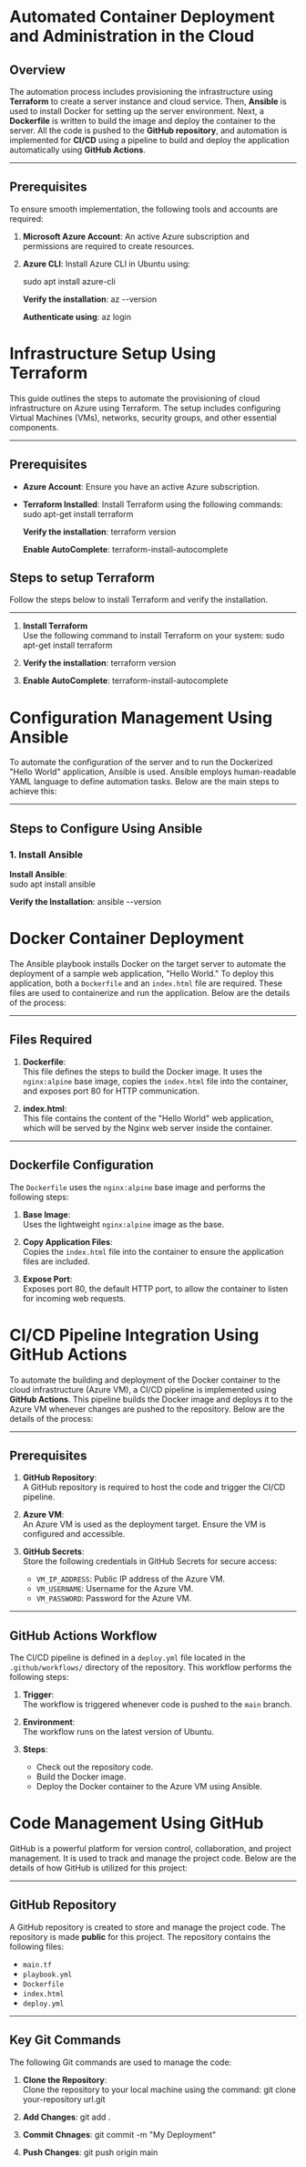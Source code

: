 # Automated Container Deployment and Administration in the Cloud

## Overview

The automation process includes provisioning the infrastructure using **Terraform** to create a server instance and cloud service. Then, **Ansible** is used to install Docker for setting up the server environment. Next, a **Dockerfile** is written to build the image and deploy the container to the server. All the code is pushed to the **GitHub repository**, and automation is implemented for **CI/CD** using a pipeline to build and deploy the application automatically using **GitHub Actions**.

---

## Prerequisites

To ensure smooth implementation, the following tools and accounts are required:

1. **Microsoft Azure Account**: An active Azure subscription and permissions are required to create resources.
2. **Azure CLI**: Install Azure CLI in Ubuntu using:
   
   sudo apt install azure-cli
   
   **Verify the installation**:
   az --version
   
   **Authenticate using**:
   az login

# Infrastructure Setup Using Terraform

This guide outlines the steps to automate the provisioning of cloud infrastructure on Azure using Terraform. The setup includes configuring Virtual Machines (VMs), networks, security groups, and other essential components.

---

## Prerequisites

- **Azure Account**: Ensure you have an active Azure subscription.
- **Terraform Installed**: Install Terraform using the following commands:
  sudo apt-get install terraform

  **Verify the installation**:
  terraform version

  **Enable AutoComplete**:
  terraform-install-autocomplete
  
 ## Steps to setup Terraform
Follow the steps below to install Terraform and verify the installation.

---

1. **Install Terraform**  
   Use the following command to install Terraform on your system:
   sudo apt-get install terraform

2. **Verify the installation**:
   terraform version

3. **Enable AutoComplete**:
   terraform-install-autocomplete

# Configuration Management Using Ansible

To automate the configuration of the server and to run the Dockerized "Hello World" application, Ansible is used. Ansible employs human-readable YAML language to define automation tasks. 
Below are the main steps to achieve this:

---

## Steps to Configure Using Ansible

### 1. Install Ansible

**Install Ansible**:   
sudo apt install ansible

**Verify the Installation**:
ansible --version

# Docker Container Deployment

The Ansible playbook installs Docker on the target server to automate the deployment of a sample web application, "Hello World." To deploy this application, both a `Dockerfile` and an `index.html` file are required. These files are used to containerize and run the application. Below are the details of the process:

---

## Files Required

1. **Dockerfile**:  
   This file defines the steps to build the Docker image. It uses the `nginx:alpine` base image, copies the `index.html` file into the container, and exposes port 80 for HTTP communication.

2. **index.html**:  
   This file contains the content of the "Hello World" web application, which will be served by the Nginx web server inside the container.

---

## Dockerfile Configuration

The `Dockerfile` uses the `nginx:alpine` base image and performs the following steps:

1. **Base Image**:  
   Uses the lightweight `nginx:alpine` image as the base.

2. **Copy Application Files**:  
   Copies the `index.html` file into the container to ensure the application files are included.

3. **Expose Port**:  
   Exposes port 80, the default HTTP port, to allow the container to listen for incoming web requests.

 # CI/CD Pipeline Integration Using GitHub Actions

To automate the building and deployment of the Docker container to the cloud infrastructure (Azure VM), a CI/CD pipeline is implemented using **GitHub Actions**. This pipeline builds the Docker image and deploys it to the Azure VM whenever changes are pushed to the repository. Below are the details of the process:

---

## Prerequisites

1. **GitHub Repository**:  
   A GitHub repository is required to host the code and trigger the CI/CD pipeline.

2. **Azure VM**:  
   An Azure VM is used as the deployment target. Ensure the VM is configured and accessible.

3. **GitHub Secrets**:  
   Store the following credentials in GitHub Secrets for secure access:
   - `VM_IP_ADDRESS`: Public IP address of the Azure VM.
   - `VM_USERNAME`: Username for the Azure VM.
   - `VM_PASSWORD`: Password for the Azure VM.

---

## GitHub Actions Workflow

The CI/CD pipeline is defined in a `deploy.yml` file located in the `.github/workflows/` directory of the repository. This workflow performs the following steps:

1. **Trigger**:  
   The workflow is triggered whenever code is pushed to the `main` branch.

2. **Environment**:  
   The workflow runs on the latest version of Ubuntu.

3. **Steps**:
   - Check out the repository code.
   - Build the Docker image.
   - Deploy the Docker container to the Azure VM using Ansible.

# Code Management Using GitHub

GitHub is a powerful platform for version control, collaboration, and project management. It is used to track and manage the project code. Below are the details of how GitHub is utilized for this project:

---

## GitHub Repository

A GitHub repository is created to store and manage the project code. The repository is made **public** for this project. The repository contains the following files:
- `main.tf`
- `playbook.yml`
- `Dockerfile`
- `index.html`
- `deploy.yml`

---

## Key Git Commands

The following Git commands are used to manage the code:

1. **Clone the Repository**:  
   Clone the repository to your local machine using the command:
   git clone your-repository url.git
   
2. **Add Changes**:
   git add .

3. **Commit Chnages**:
   git commit -m "My Deployment"

4. **Push Changes**:
   git push origin main      

   
 
